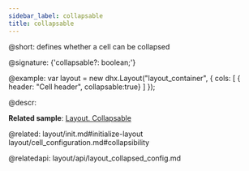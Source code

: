 ```yaml
---
sidebar_label: collapsable
title: collapsable
---          
```


@short: defines whether a cell can be collapsed

@signature: {'collapsable?: boolean;'}

@example: 
var layout = new dhx.Layout("layout_container", {
    cols: [
      { header: "Cell header", collapsable:true}
    ]
});



@descr: 

**Related sample**: [Layout. Collapsable](https://snippet.dhtmlx.com/8u4ok0os)

@related: layout/init.md#initialize-layout
layout/cell_configuration.md#collapsibility

@relatedapi: layout/api/layout_collapsed_config.md
